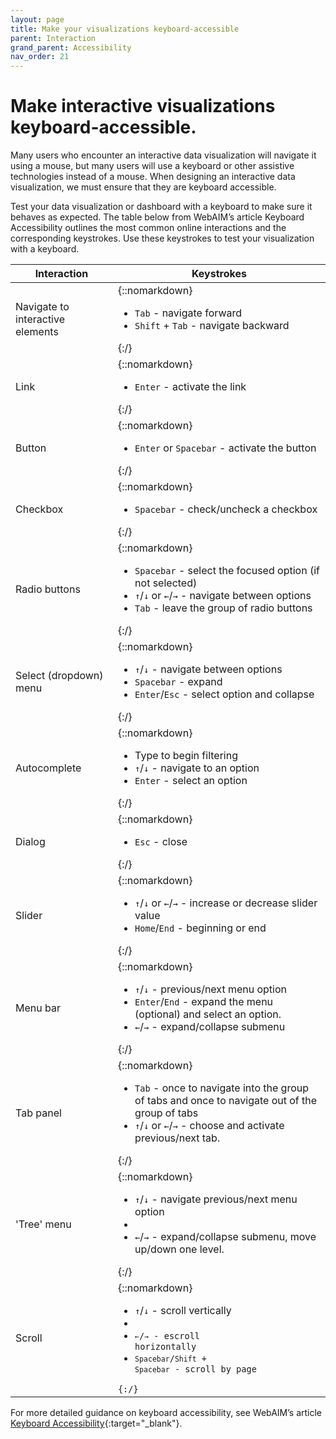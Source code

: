 ```yaml
---
layout: page
title: Make your visualizations keyboard-accessible
parent: Interaction
grand_parent: Accessibility
nav_order: 21
---
```


# Make interactive visualizations keyboard-accessible.

Many users who encounter an interactive data visualization will navigate it using a mouse, but many users will use a keyboard or other assistive technologies instead of a mouse. When designing an interactive data visualization, we must ensure that they are keyboard accessible. 

Test your data visualization or dashboard with a keyboard to make sure it behaves as expected. The table below from WebAIM’s article Keyboard Accessibility outlines the most common online interactions and the corresponding keystrokes. Use these keystrokes to test your visualization with a keyboard.

| Interaction              | Keystrokes                                                                           | 
| ------------------------ | ------------------------------------------------------------------------------------ | 
| Navigate to interactive elements | {::nomarkdown}<ul><li><code>Tab</code> - navigate forward</li><li><code>Shift</code> + <code>Tab</code> - navigate backward</li></ul>{:/}|
| Link | {::nomarkdown}<ul><li><code>Enter</code> - activate the link</li></ul>{:/}|
| Button | {::nomarkdown}<ul><li><code>Enter</code> or <code>Spacebar</code> - activate the button</li></ul>{:/}|
| Checkbox | {::nomarkdown}<ul><li><code>Spacebar</code> - check/uncheck a checkbox</li></ul>{:/}|
| Radio buttons | {::nomarkdown}<ul><li><code>Spacebar</code> - select the focused option (if not selected)</li><li><code>↑</code>/<code>↓</code> or <code>←</code>/<code>→</code> - navigate between options</li><li><code>Tab</code> - leave the group of radio buttons</li></ul>{:/}|
| Select (dropdown) menu | {::nomarkdown}<ul><li><code>↑</code>/<code>↓</code> - navigate between options</li><li><code>Spacebar</code> - expand</li><li><code>Enter</code>/<code>Esc</code> - select option and collapse</li></ul>{:/}|
| Autocomplete | {::nomarkdown}<ul><li>Type to begin filtering</li><li><code>↑</code>/<code>↓</code> - navigate to an option</li><li><code>Enter</code> - select an option</li></ul>{:/}|
| Dialog | {::nomarkdown}<ul><li><code>Esc</code> - close</li></ul>{:/}|
| Slider | {::nomarkdown}<ul><li><code>↑</code>/<code>↓</code> or <code>←</code>/<code>→</code> - increase or decrease slider value</li><li><code>Home</code>/<code>End</code>  - beginning or end</li></ul>{:/}|
| Menu bar | {::nomarkdown}<ul><li><code>↑</code>/<code>↓</code> - previous/next menu option</li><li><code>Enter</code>/<code>End</code>  - expand the menu (optional) and select an option.</li><li><code>←</code>/<code>→</code> - expand/collapse submenu</li></ul>{:/}|
| Tab panel | {::nomarkdown}<ul><li><code>Tab</code> - once to navigate into the group of tabs and once to navigate out of the group of tabs</li><li><code>↑</code>/<code>↓</code> or <code>←</code>/<code>→</code> - choose and activate previous/next tab.</li></ul>{:/}|
| 'Tree' menu | {::nomarkdown}<ul><li><code>↑</code>/<code>↓</code> - navigate previous/next menu option</li><li><li><code>←</code>/<code>→</code> - expand/collapse submenu, move up/down one level.</li></ul>{:/}|
| Scroll | {::nomarkdown}<ul><li><code>↑</code>/<code>↓</code> - scroll vertically</li><li><code><li><code>←</code>/<code>→</code> - escroll horizontally</li><li><code>Spacebar</code>/<code>Shift</code> + <code>Spacebar</code> - scroll by page</li></ul>{:/}|

For more detailed guidance on keyboard accessibility, see WebAIM’s article [Keyboard Accessibility](https://webaim.org/techniques/keyboard/){:target="_blank"}.
